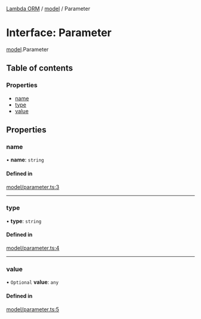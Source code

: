 [Lambda ORM](../README.md) / [model](../modules/model.md) / Parameter

# Interface: Parameter

[model](../modules/model.md).Parameter

## Table of contents

### Properties

- [name](model.Parameter.md#name)
- [type](model.Parameter.md#type)
- [value](model.Parameter.md#value)

## Properties

### name

• **name**: `string`

#### Defined in

[model/parameter.ts:3](https://github.com/FlavioLionelRita/lambda-orm/blob/8689963/src/orm/model/parameter.ts#L3)

___

### type

• **type**: `string`

#### Defined in

[model/parameter.ts:4](https://github.com/FlavioLionelRita/lambda-orm/blob/8689963/src/orm/model/parameter.ts#L4)

___

### value

• `Optional` **value**: `any`

#### Defined in

[model/parameter.ts:5](https://github.com/FlavioLionelRita/lambda-orm/blob/8689963/src/orm/model/parameter.ts#L5)
